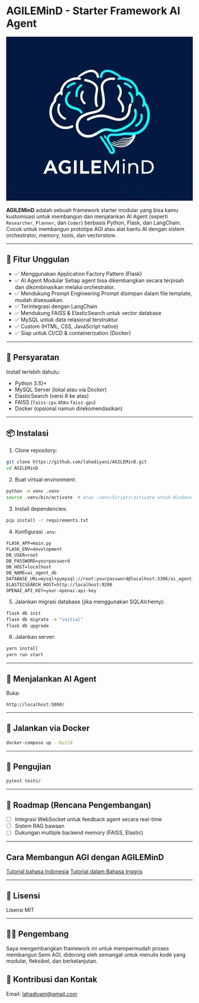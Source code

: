 # AGILEMinD - Starter Framework AI Agent

![logo](app/static/assets/icon.jpg)

**AGILEMinD** adalah sebuah framework starter modular yang bisa kamu kustomisasi untuk membangun dan menjalankan AI Agent (seperti `Researcher`, `Planner`, dan `Coder`) berbasis Python, Flask, dan LangChain. Cocok untuk membangun prototipe AGI atau alat bantu AI dengan sistem orchestrator, memory, tools, dan vectorstore.

---

## 🚀 Fitur Unggulan

* ✅ Menggunakan Application Factory Pattern (Flask)
* ✅ AI Agent Modular Setiap agent bisa dikembangkan secara terpisah dan dikombinasikan melalui orchestrator.
* ✅ Mendukung Prompt Engineering Prompt disimpan dalam file template, mudah disesuaikan.
* ✅ Terintegrasi dengan LangChain
* ✅ Mendukung FAISS & ElasticSearch untuk vector database
* ✅ MySQL untuk data relasional terstruktur
* ✅ Custom (HTML, CSS, JavaScript native)
* ✅ Siap untuk CI/CD & containerization (Docker)

---

## 🔧 Persyaratan

Install terlebih dahulu:

* Python 3.10+
* MySQL Server (lokal atau via Docker)
* ElasticSearch (versi 8 ke atas)
* FAISS (`faiss-cpu` atau `faiss-gpu`)
* Docker (opsional namun direkomendasikan)

---

## 📦 Instalasi

1. Clone repository:

```bash
git clone https://github.com/lahadiyani/AGILEMinD.git
cd AGILEMinD
```

2. Buat virtual environment:

```bash
python -m venv .venv
source .venv/bin/activate  # atau .venv\Scripts\activate untuk Windows
```

3. Install dependencies:

```bash
pip install -r requirements.txt
```

4. Konfigurasi `.env`:

```env
FLASK_APP=main.py
FLASK_ENV=development
DB_USER=root
DB_PASSWORD=yourpassword
DB_HOST=localhost
DB_NAME=ai_agent_db
DATABASE_URL=mysql+pymysql://root:yourpassword@localhost:3306/ai_agent_db
ELASTICSEARCH_HOST=http://localhost:9200
OPENAI_API_KEY=your-openai-api-key
```

5. Jalankan migrasi database (jika menggunakan SQLAlchemy):

```bash
flask db init
flask db migrate -m "initial"
flask db upgrade
```

6. Jalankan server:

```bash
yarn install
yarn run start
```

---

## 🧠 Menjalankan AI Agent

Buka:

```
http://localhost:5000/
```

---

## 🐳 Jalankan via Docker

```bash
docker-compose up --build
```

---

## 🧪 Pengujian

```bash
pytest tests/
```

---

## 📌 Roadmap (Rencana Pengembangan)

* [ ] Integrasi WebSocket untuk feedback agent secara real-time
* [ ] Sistem RAG bawaan
* [ ] Dukungan multiple backend memory (FAISS, Elastic)

---

## Cara Membangun AGI dengan AGILEMinD

[Tutorial bahasa Indonesia](documentation/tutorial.md)
[Tutorial dalam Bahasa Inggris](documentation/tutorial_eng.md)

---

## 📄 Lisensi

Lisensi MIT

---

## 👨‍💻 Pengembang

Saya mengembangkan framework ini untuk mempermudah proses membangun Semi AGI, didorong oleh semangat untuk menulis kode yang modular, fleksibel, dan berkelanjutan.

## 🤝 Kontribusi dan Kontak

Email: [lahadiyani@gmail.com](mailto:lahadiyani@gmail.com)
